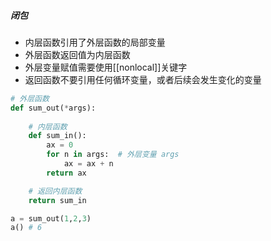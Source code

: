 ##### 闭包
- 内层函数引用了外层函数的局部变量
- 外层函数返回值为内层函数
- 外层变量赋值需要使用[[nonlocal]]关键字
- 返回函数不要引用任何循环变量，或者后续会发生变化的变量
```python
# 外层函数
def sum_out(*args):  
	
	# 内层函数
    def sum_in():  
        ax = 0
		for n in args:  # 外层变量 args
            ax = ax + n  
        return ax  

	# 返回内层函数
	return sum_in

a = sum_out(1,2,3)
a() # 6
```